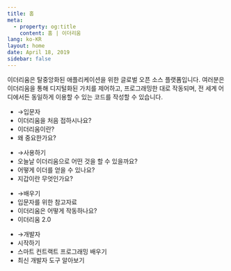 ```yaml
---
title: 홈
meta:
  - property: og:title
    content: 홈 | 이더리움
lang: ko-KR
layout: home
date: April 18, 2019
sidebar: false
---
```


<div class="center">이더리움은 탈중앙화된 애플리케이션을 위한 글로벌 오픈 소스 플랫폼입니다. 여러분은 이더리움을 통해 디지털화된 가치를 제어하고, 프로그래밍한 대로 작동되며, 전 세계 어디에서든 동일하게 이용할 수 있는 코드를 작성할 수 있습니다.</div>

<div class="intro-blocks">

  <router-link to="/ko/beginners/" class="intro-block">

  <ul>
    <li><span class="arrow">→</span>입문자</li>
    <li class="highlight">이더리움을 처음 접하시나요?</li>
    <li>이더리움이란?</li>
    <li>왜 중요한가요?</li>
  </ul>

  </router-link>

  <div class="intro-block">

  <ul>
    <li><router-link to="/ko/use/"><span class="arrow">→</span>사용하기</router-link></li>
    <li><router-link to="/ko/use/#_1-이더리움-디앱-사용하기" class="black">오늘날 이더리움으로 어떤 것을 할 수 있을까요?</router-link></li>
    <li><router-link to="/ko/use/#_2-이더-eth-는-무엇이며-어떻게-획득할-수-있을까요" class="black">어떻게 이더를 얻을 수 있나요?</router-link></li>
    <li><router-link to="/ko/use/#_3-지갑은-무엇이며-어떠한-지갑을-사용해야-할까요" class="black">지갑이란 무엇인가요?</router-link></li>
  </ul>

  </div>

  <div class="intro-block">
    <ul>
      <li><router-link to="/ko/learn/"><span class="arrow">→</span>배우기</router-link></li>
      <li><router-link to="/ko/learn/#이더리움-기초" class="black">입문자를 위한 참고자료</router-link></li>
      <li><router-link to="/ko/learn/#이더리움-작동방식" class="black">이더리움은 어떻게 작동하나요?</router-link></li>
      <li><router-link to="/ko/learn/#이더리움-2-0" class="black">이더리움 2.0</router-link></li>
    </ul>
  </div>

  </router-link>

  <div class="intro-block">
    <ul>
      <li><router-link to="/ko/developers/"><span class="arrow">→</span>개발자</router-link></li>
      <li><router-link to="/ko/developers/#시작하면서" class="black">시작하기</router-link></li>
      <li><router-link to="/ko/developers/#스마트-컨트랙트-언어들" class="black">스마트 컨트랙트 프로그래밍 배우기</router-link></li>
      <li><router-link to="/ko/developers/#개발자-도구" class="black">최신 개발자 도구 알아보기</router-link></li>
    </ul>
  </div>

</div>
